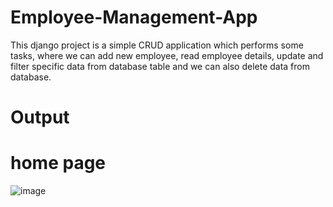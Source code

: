 # Employee-Management-App
This django project is a simple CRUD application which performs some tasks, where we can add new employee, read employee details, update and filter specific data from database table and we can also delete data from database.

# Output

# home page
![image](https://user-images.githubusercontent.com/110036963/205482924-7491fbb6-cfab-4adc-87ea-7490e1604f87.png)
